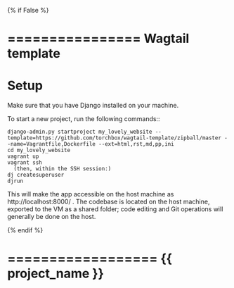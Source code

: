 {% if False %}

================
Wagtail template
================


Setup
=====

Make sure that you have Django installed on your machine.

To start a new project, run the following commands::

    django-admin.py startproject my_lovely_website --template=https://github.com/torchbox/wagtail-template/zipball/master --name=Vagrantfile,Dockerfile --ext=html,rst,md,pp,ini
    cd my_lovely_website
    vagrant up
    vagrant ssh
      (then, within the SSH session:)
    dj createsuperuser
    djrun


This will make the app accessible on the host machine as http://localhost:8000/ . The codebase is located on the host
machine, exported to the VM as a shared folder; code editing and Git operations will generally be done on the host.

{% endif %}

==================
{{ project_name }}
==================
